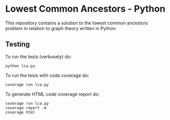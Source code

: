 # Lowest Common Ancestors - Python

This repository contains a solution to the lowest common ancestors problem in relation to graph theory written in Python.

## Testing

To run the tests (verbosely) do:

```shell
python lca.py
```

To run the tests with code coverage do:

```shell
coverage run lca.py

```

To generate HTML code coverage report do:

```shell
coverage run lca.py
coverage report -m
coverage html
```
